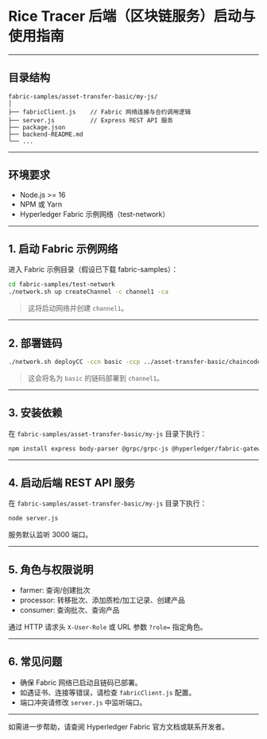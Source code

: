 # Rice Tracer 后端（区块链服务）启动与使用指南

---

## 目录结构

```
fabric-samples/asset-transfer-basic/my-js/
│
├── fabricClient.js    // Fabric 网络连接与合约调用逻辑
├── server.js          // Express REST API 服务
├── package.json
├── backend-README.md
└── ...
```

---

## 环境要求

- Node.js >= 16
- NPM 或 Yarn
- Hyperledger Fabric 示例网络（test-network）

---

## 1. 启动 Fabric 示例网络

进入 Fabric 示例目录（假设已下载 fabric-samples）：

```bash
cd fabric-samples/test-network
./network.sh up createChannel -c channel1 -ca
```

> 这将启动网络并创建 `channel1`。

---

## 2. 部署链码

```bash
./network.sh deployCC -ccn basic -ccp ../asset-transfer-basic/chaincode-javascript/ -ccl javascript -c channel1
```

> 这会将名为 `basic` 的链码部署到 `channel1`。

---

## 3. 安装依赖

在 `fabric-samples/asset-transfer-basic/my-js` 目录下执行：

```bash
npm install express body-parser @grpc/grpc-js @hyperledger/fabric-gateway
```

---

## 4. 启动后端 REST API 服务

在 `fabric-samples/asset-transfer-basic/my-js` 目录下执行：

```bash
node server.js
```

服务默认监听 3000 端口。

---

## 5. 角色与权限说明

- farmer: 查询/创建批次
- processor: 转移批次、添加质检/加工记录、创建产品
- consumer: 查询批次、查询产品

通过 HTTP 请求头 `X-User-Role` 或 URL 参数 `?role=` 指定角色。

---

## 6. 常见问题

- 确保 Fabric 网络已启动且链码已部署。
- 如遇证书、连接等错误，请检查 `fabricClient.js` 配置。
- 端口冲突请修改 `server.js` 中监听端口。

---

如需进一步帮助，请查阅 Hyperledger Fabric 官方文档或联系开发者。 